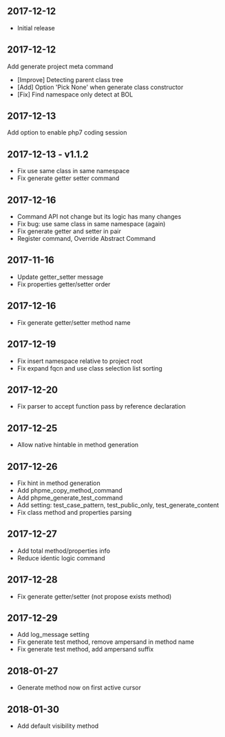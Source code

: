 ## 2017-12-12

- Initial release

## 2017-12-12

Add generate project meta command

- [Improve] Detecting parent class tree
- [Add] Option 'Pick None' when generate class constructor
- [Fix] Find namespace only detect at BOL

## 2017-12-13

Add option to enable php7 coding session

## 2017-12-13 - v1.1.2

- Fix use same class in same namespace
- Fix generate getter setter command

## 2017-12-16

- Command API not change but its logic has many changes
- Fix bug: use same class in same namespace (again)
- Fix generate getter and setter in pair
- Register command, Override Abstract Command

## 2017-11-16

- Update getter_setter message
- Fix properties getter/setter order

## 2017-12-16

- Fix generate getter/setter method name

## 2017-12-19

- Fix insert namespace relative to project root
- Fix expand fqcn and use class selection list sorting

## 2017-12-20

- Fix parser to accept function pass by reference declaration

## 2017-12-25

- Allow native hintable in method generation

## 2017-12-26

- Fix hint in method generation
- Add phpme_copy_method_command
- Add phpme_generate_test_command
- Add setting: test_case_pattern, test_public_only, test_generate_content
- Fix class method and properties parsing

## 2017-12-27

- Add total method/properties info
- Reduce identic logic command

## 2017-12-28

- Fix generate getter/setter (not propose exists method)

## 2017-12-29

- Add log_message setting
- Fix generate test method, remove ampersand in method name
- Fix generate test method, add ampersand suffix

## 2018-01-27

- Generate method now on first active cursor


## 2018-01-30

- Add default visibility method
